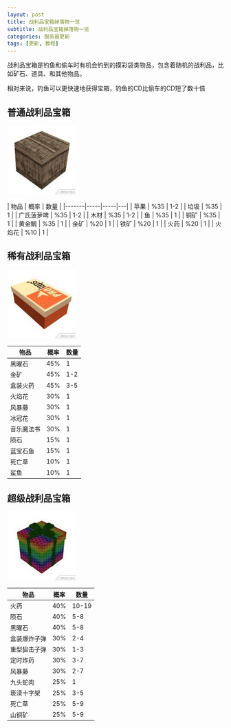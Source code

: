```yaml
---
layout: post
title: 战利品宝箱掉落物一览
subtitle: 战利品宝箱掉落物一览
categories: 服务器更新
tags: [更新, 教程]
---
```


战利品宝箱是钓鱼和偷车时有机会钓到的摸彩袋类物品，包含着随机的战利品，比如矿石、道具、和其他物品。

相对来说，钓鱼可以更快速地获得宝箱，钓鱼的CD比偷车的CD短了数十倍

## 普通战利品宝箱

![](/assets/images/common_crate.jpg)

| 物品    | 概率  | 数量   |
|-------|-----|-----|---|
| 苹果    | %35 | 1-2 | 
| 垃圾    | %35 | 1    |
| 广氏菠萝啤 | %35 | 1-2 | 
| 木材    | %35 | 1-2 | 
| 鱼     | %35 | 1    |
| 铜矿    | %35 | 1    |
| 黄金鲷   | %35 | 1    |
| 金矿    | %20 | 1    |
| 铁矿    | %20 | 1    |
| 火药    | %20 | 1    |
| 火焰花   | %10 | 1    |

## 稀有战利品宝箱

![](/assets/images/rare_crate.jpg)

| 物品    | 概率  | 数量  |
|-------|-----|-----|
| 黑曜石   | 45% | 1   |
| 金矿    | 45% | 1-2 |
| 盒装火药  | 45% | 3-5 |
| 火焰花   | 30% | 1   |
| 风暴藤   | 30% | 1   |
| 冰冠花   | 30% | 1   |
| 音乐魔法书 | 30% | 1   |
| 陨石    | 15% | 1   |
| 蓝宝石鱼  | 15% | 1   |
| 死亡草   | 10% | 1   |
| 鲨鱼    | 10% | 1   |


## 超级战利品宝箱

![](/assets/images/epic_crate.jpg)

| 物品     | 概率  | 数量    |
|--------|-----|-------|
| 火药     | 40% | 10-19 |
| 陨石     | 40% | 5-8   |
| 黑曜石    | 40% | 5-8   |
| 盒装爆炸子弹 | 30% | 2-4   |
| 重型狙击子弹 | 30% | 1-3   |
| 定时炸药   | 30% | 3-7   |
| 风暴藤    | 30% | 2-7   |
| 九头蛇肉   | 25% | 1     |
| 亵渎十字架  | 25% | 3-5   |
| 死亡草    | 25% | 5-9   |
| 山铜矿    | 25% | 5-9   |